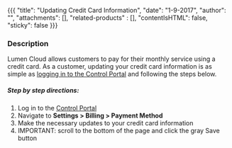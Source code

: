 {{{
  "title": "Updating Credit Card Information",
  "date": "1-9-2017",
  "author": "",
  "attachments": [],
  "related-products" : [],
  "contentIsHTML": false,
  "sticky": false
}}}

### Description

Lumen Cloud allows customers to pay for their monthly service using a credit card. As a customer, updating your credit card information is as simple as [logging in to the Control Portal](//control.ctl.io/) and following the steps below.

##### Step by step directions:

1. Log in to the [Control Portal](//control.ctl.io/)
2. Navigate to **Settings > Billing > Payment Method**
3. Make the necessary updates to your credit card information
4. IMPORTANT: scroll to the bottom of the page and click the gray Save button
